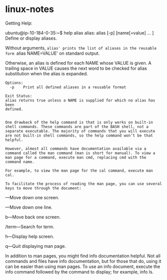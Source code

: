 # linux-notes

Getting Help:

ubuntu@ip-10-184-0-35:~$ help alias
alias: alias [-p] [name[=value] ... ]
    Define or display aliases.
    
Without arguments, `alias' prints the list of aliases in the reusable form `alias NAME=VALUE' on standard output.
    
Otherwise, an alias is defined for each NAME whose VALUE is given. A trailing space in VALUE causes the next word to be checked for alias substitution when the alias is expanded.
    
    Options:
      -p	Print all defined aliases in a reusable format
    
    Exit Status:
    alias returns true unless a NAME is supplied for which no alias has been
    defined.
    
    
    One drawback of the help command is that is only works on built-in shell commands. These commands are part of the BASH shell, not a separate executable. The majority of commands that you will execute are not built-in shell commands, so the help command won’t be that helpful.
    
    However, almost all commands have documentation available via a command called the man command (man is short for manual). To view a man page for a command, execute man cmd, replacing cmd with the command name. 
    
    For example, to view the man page for the cal command, execute man cal.
    
    To facilitate the process of reading the man page, you can use several keys to move through the document:

 <spacebar>—Move down one screen.

 <ENTER>—Move down one line.

 b—Move back one screen.

 /term—Search for term.

 h—Display help screen.

 q—Quit displaying man page.
 
 
 
In addition to man pages, you might find info documentation helpful. Not all commands and files have info documentation, but for those that do, using it can be easier than using man pages. To use an info document, execute the info command followed by the command to display; for example, info ls.
